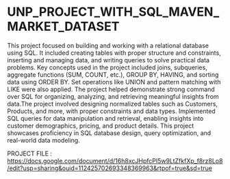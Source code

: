 # UNP_PROJECT_WITH_SQL_MAVEN_MARKET_DATASET


This project focused on building and working with a relational database using SQL. It included creating tables with proper structure and constraints, inserting and managing data, and writing queries to solve practical data problems. Key concepts used in the project included joins, subqueries, aggregate functions (SUM, COUNT, etc.), GROUP BY, HAVING, and sorting data using ORDER BY. Set operations like UNION and pattern matching with LIKE were also applied. The project helped demonstrate strong command over SQL for organizing, analyzing, and retrieving meaningful insights from data.The project involved designing normalized tables such as Customers, Products, and more, with proper constraints and data types. Implemented SQL queries for data manipulation and retrieval, enabling insights into customer demographics, pricing, and product details. This project showcases proficiency in SQL database design, query optimization, and real-world data modeling.


PROJECT FILE : https://docs.google.com/document/d/16h8xcJHpfcPI5w9LtZfkfXp_f8rz8Lo8/edit?usp=sharing&ouid=112425702693348369963&rtpof=true&sd=true
